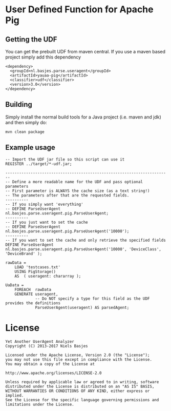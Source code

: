 # User Defined Function for Apache Pig

## Getting the UDF
You can get the prebuilt UDF from maven central.
If you use a maven based project simply add this dependency

    <dependency>
      <groupId>nl.basjes.parse.useragent</groupId>
      <artifactId>yauaa-pig</artifactId>
      <classifier>udf</classifier>
      <version>3.0</version>
    </dependency>

## Building
Simply install the normal build tools for a Java project (i.e. maven and jdk) and then simply do:

    mvn clean package

## Example usage
    -- Import the UDF jar file so this script can use it
    REGISTER ../target/*-udf.jar;

    ------------------------------------------------------------------------
    -- Define a more readable name for the UDF and pass optional parameters
    -- First parameter is ALWAYS the cache size (as a text string!)
    -- The parameters after that are the requested fields.
    ----------
    -- If you simply want 'everything'
    -- DEFINE ParseUserAgent  nl.basjes.parse.useragent.pig.ParseUserAgent;
    ----------
    -- If you just want to set the cache
    -- DEFINE ParseUserAgent  nl.basjes.parse.useragent.pig.ParseUserAgent('10000');
    ----------
    -- If you want to set the cache and only retrieve the specified fields
    DEFINE ParseUserAgent  nl.basjes.parse.useragent.pig.ParseUserAgent('10000', 'DeviceClass', 'DeviceBrand' );

    rawData =
        LOAD 'testcases.txt'
        USING PigStorage()
        AS  ( useragent: chararray );

    UaData =
        FOREACH  rawData
        GENERATE useragent,
                 -- Do NOT specify a type for this field as the UDF provides the definitions
                 ParseUserAgent(useragent) AS parsedAgent;

License
=======
    Yet Another UserAgent Analyzer
    Copyright (C) 2013-2017 Niels Basjes

    Licensed under the Apache License, Version 2.0 (the "License");
    you may not use this file except in compliance with the License.
    You may obtain a copy of the License at

    http://www.apache.org/licenses/LICENSE-2.0

    Unless required by applicable law or agreed to in writing, software
    distributed under the License is distributed on an "AS IS" BASIS,
    WITHOUT WARRANTIES OR CONDITIONS OF ANY KIND, either express or implied.
    See the License for the specific language governing permissions and
    limitations under the License.
